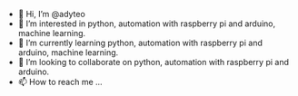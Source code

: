 - 👋 Hi, I’m @adyteo
- 👀 I’m interested in python, automation with raspberry pi and arduino, machine learning.
- 🌱 I’m currently learning python, automation with raspberry pi and arduino, machine learning.
- 💞️ I’m looking to collaborate on python, automation with raspberry pi and arduino.
- 📫 How to reach me ...

<!---
adyteo/adyteo is a ✨ special ✨ repository because its `README.md` (this file) appears on your GitHub profile.
You can click the Preview link to take a look at your changes.
--->

